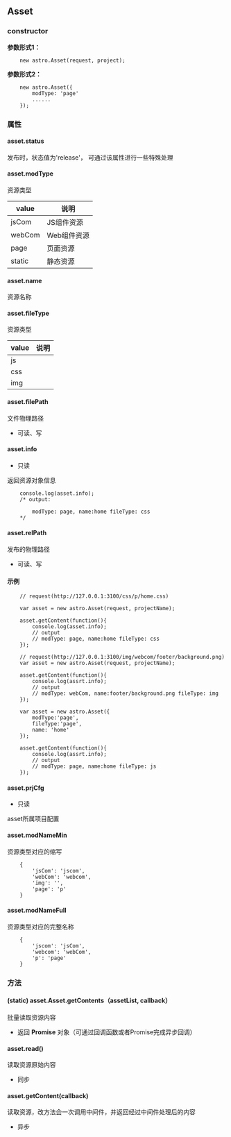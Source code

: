 ## Asset

### constructor
**参数形式1：**
    
```
    new astro.Asset(request, project);
```

**参数形式2：**
    
```
    new astro.Asset({
        modType: 'page'
        ......
    });
```

### 属性
#### asset.status
发布时，状态值为'release'， 可通过该属性进行一些特殊处理


#### asset.modType
资源类型

value | 说明
----|----
jsCom | JS组件资源
webCom| Web组件资源
page  | 页面资源
static| 静态资源

#### asset.name
资源名称

#### asset.fileType
资源类型

value | 说明
----|----
js  |
css |
img |

#### asset.filePath

文件物理路径

* 可读、写

#### asset.info

* 只读

返回资源对象信息

```
    console.log(asset.info);
    /* output:
    
        modType: page, name:home fileType: css
    */
```

#### asset.relPath

发布的物理路径

* 可读、写


#### 示例
```
    // request(http://127.0.0.1:3100/css/p/home.css)
    
    var asset = new astro.Asset(request, projectName);
    
    asset.getContent(function(){
        console.log(asset.info);
        // output
        // modType: page, name:home fileType: css
    });
```
```    
    // request(http://127.0.0.1:3100/img/webcom/footer/background.png)
    var asset = new astro.Asset(request, projectName);
    
    asset.getContent(function(){
        console.log(assrt.info);
        // output
        // modType: webCom, name:footer/background.png fileType: img
    });
```
```    
    var asset = new astro.Asset({
        modType:'page',
        fileType:'page',
        name: 'home'
    });
    
    asset.getContent(function(){
        console.log(assrt.info);
        // output
        // modType: page, name:home fileType: js
    });
```

#### asset.prjCfg

* 只读

asset所属项目配置

#### asset.modNameMin
资源类型对应的缩写

```
    {    
        'jsCom': 'jscom',
        'webCom': 'webcom',
        'img': '',
        'page': 'p'
    }
```
#### asset.modNameFull
资源类型对应的完整名称

```
    {    
        'jscom': 'jsCom',
        'webcom': 'webCom',
        'p': 'page'
    }
```

### 方法

#### (static) asset.Asset.getContents（assetList, callback）

批量读取资源内容

* 返回 **Promise** 对象（可通过回调函数或者Promise完成异步回调）

#### asset.read()
读取资源原始内容

* 同步

#### asset.getContent(callback)

读取资源，改方法会一次调用中间件，并返回经过中间件处理后的内容

* 异步
